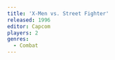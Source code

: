 ```yaml
---
title: 'X-Men vs. Street Fighter'
released: 1996
editor: Capcom
players: 2
genres:
  - Combat
---
```

